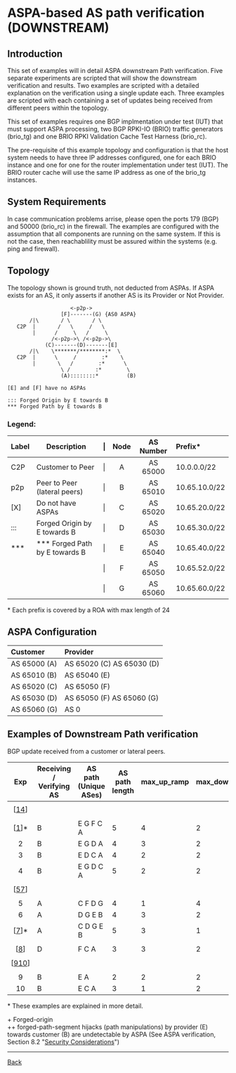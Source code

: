 # ASPA-based AS path verification (DOWNSTREAM)

## Introduction
This set of examples will in detail ASPA downstream Path verification. Five 
separate experiments are scripted that will show the downstream verification and 
results. 
Two examples are scripted with a detailed explanation on the verification using 
a single update each. Three examples are scripted with each containing a set of 
updates being received from different peers within the topology. 
  
This set of examples requires one BGP implmentation under test (IUT) that must 
support ASPA processing, two BGP RPKI-IO (BRIO) traffic generators (brio_tg) and 
one BRIO RPKI Validation Cache Test Harness (brio_rc).  
  
The pre-requisite of this example topology and configuration is that the host 
system needs to have three IP addresses configured, one for each BRIO instance 
and one for one for the router implementation under test (IUT). The BRIO router 
cache will use the same IP address as one of the brio_tg instances.
  
## System Requirements

In case communication problems arrise, please open the ports 179 (BGP) and 50000
(brio_rc) in the firewall. The examples are configured with the assumption that
all components are running on the same system. If this is not the case, then
reachablility must be assured within the systems (e.g. ping and firewall).

## Topology
  
The topology shown is ground truth, not deducted from ASPAs. If ASPA exists for 
an AS, it only asserts if another AS is its Provider or Not Provider.  
```
                    <-p2p->
                 [F]-------(G) {AS0 ASPA}
       /|\       / \       / \
   C2P  |       /   \     /   \
        |      /     \   /     \
              /<-p2p->\ /<-p2p->\
            (C)-------(D)-------[E]
       /|\    \*******/********:*  \
   C2P  |      \     /        :*    \
        |       \   /        :*      \
                 \ /        :*        \
                 (A)::::::::*         (B)

[E] and [F] have no ASPAs

::: Forged Origin by E towards B
*** Forged Path by E towards B

```

### Legend:

| Label | Description                    | \| | Node | AS Number | Prefix*       |
| ----- | ------------------------------ | -- | :--: | :-------: | :-----------  |
| C2P   | Customer to Peer               | \| |  A   | AS 65000  | 10.0.0.0/22   |
| p2p   | Peer to Peer (lateral peers)   | \| |  B   | AS 65010  | 10.65.10.0/22 |
| [X]   | Do not have ASPAs              | \| |  C   | AS 65020  | 10.65.20.0/22 |
| :::   | Forged Origin by E towards B   | \| |  D   | AS 65030  | 10.65.30.0/22 |
| ***   | *** Forged Path by E towards B | \| |  E   | AS 65040  | 10.65.40.0/22 |
|       |                                | \| |  F   | AS 65050  | 10.65.52.0/22 |
|       |                                | \| |  G   | AS 65060  | 10.65.60.0/22 |

\* Each prefix is covered by a ROA with max length of 24

## ASPA Configuration
| Customer     | Provider                  |
| :----------- | :------------------------ |
| AS 65000 (A) | AS 65020 (C) AS 65030 (D) |
| AS 65010 (B) | AS 65040 (E)              |
| AS 65020 (C) | AS 65050 (F)              |
| AS 65030 (D) | AS 65050 (F) AS 65060 (G) |
| AS 65060 (G) | AS 0                      |

## Examples of Downstream Path verification
BGP update received from a customer or lateral peers.

| Exp  | Receiving / Verifying AS | AS path (Unique ASes) | AS path length | max_up_ramp | max_down_ramp | min_up_ramp | min_down_ramp | Upstream Path Verification Result |
| :--: | ------------------------ | --------------------- | -------------- | ----------- | ------------- | ----------- | ------------- | --------------------------------- |
|      |                          |                       |                |             |               |             |               |                                   |
| [[14](exp14.README.tpl.md)] |   |                       |                |             |               |             |               |                                   |
|      |                          |                       |                |             |               |             |               |                                   |
|  [[1](exp1.README.tpl.md)]* | B |    E G F C A          |    5           |     4       |     2         |    3        |     1         |     Unknown                       |
|   2  |           B              |    E G D A            |    4           |     3       |     2         |    3        |     1         |     Valid                         |
|   3  |           B              |    E D C A            |    4           |     2       |     2         |    2        |     1         |     Unknown                       |
|   4  |           B              |    E G D C A          |    5           |     2       |     2         |    2        |     1         |     Invalid                       |
|      |                          |                       |                |             |               |             |               |                                   |
| [[57](exp57.README.tpl.md)] |   |                       |                |             |               |             |               |                                   |
|      |                          |                       |                |             |               |             |               |                                   |
|   5  |           A              |    C F D G            |    4           |     1       |     4         |    1        |     2         |     Unknow                        |
|   6  |           A              |    D G E B            |    4           |     3       |     2         |    2        |     2         |     Valid                         |
|  [[7](exp7.README.tpl.md)]* | A |    C D G E B          |    5           |     3       |     1         |    2        |     1         |     Invalid                       |
|      |                          |                       |                |             |               |             |               |                                   |
|  [[8](exp8.README.tpl.md)]  | D |    F C A              |    3           |     3       |     2         |    3        |     1         |     Valid                         |
|      |                          |                       |                |             |               |             |               |                                   |
| [[910](exp910.README.tpl.md)]|  |                       |                |             |               |             |               |                                   |  
|      |                          |                       |                |             |               |             |               |                                   |
|   9  |           B              |    E A                |    2           |     2       |     2         |    1        |     1         |     Valid+                        |
|  10  |           B              |    E C A              |    3           |     1       |     2         |    2        |     1         |     Valid++                       |

\* These examples are explained in more detail.   

\+ Forged-origin  
\+\+ forged-path-segment hijacks (path manipulations) by provider (E) towards 
customer (B) are undetectable by ASPA (See ASPA verification, Section 8.2 "[Security Considerations](https://datatracker.ietf.org/doc/draft-ietf-sidrops-aspa-verification/)")

---
[Back](../README.md)